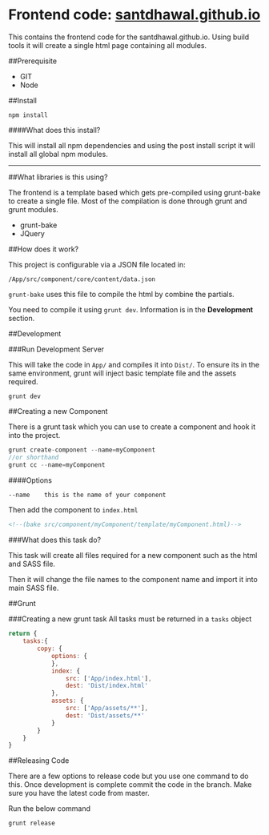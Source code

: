 # Frontend code: [santdhawal.github.io](http://santdhawal.github.io)

This contains the frontend code for the santdhawal.github.io. 
Using build tools it will create a single html page containing all modules. 

##Prerequisite
* GIT
* Node

##Install
```
npm install
```

####What does this install?

This will install all npm dependencies and using the post install script it will install all global npm modules.

-----

##What libraries is this using?

The frontend is a template based which gets pre-compiled using grunt-bake to create a single file. Most of the compilation is done through grunt and grunt modules.

* grunt-bake  
* JQuery


##How does it work? 

This project is configurable via a JSON file located in:

```
/App/src/component/core/content/data.json
```

`grunt-bake` uses this file to compile the html by combine the partials.  

You need to compile it using `grunt dev`. Information is in the **Development** section.


##Development

###Run Development Server

This will take the code in `App/` and compiles it into `Dist/`. To ensure its in the same environment, grunt will inject basic template file and the assets required.

```
grunt dev
```

##Creating a new Component

There is a grunt task which you can use to create a component and hook it into the project.

```js
grunt create-component --name=myComponent
//or shorthand
grunt cc --name=myComponent

```
####Options

```bash
--name    this is the name of your component
```

Then add the component to `index.html`

```html
<!--(bake src/component/myComponent/template/myComponent.html)-->
```


###What does this task do?

This task will create all files required for a new component such as the html and SASS file. 

Then it will change the file names to the component name and import it into main SASS file.

##Grunt

###Creating a new grunt task
All tasks must be returned in a `tasks` object

```js
return {
	tasks:{
		copy: {
			options: {
			},
			index: {
				src: ['App/index.html'],
				dest: 'Dist/index.html'
			},
			assets: {
				src: ['App/assets/**'],
				dest: 'Dist/assets/**'
			}
		}
	}
}
```

##Releasing Code

There are a few options to release code but you use one command to do this. Once development is complete commit the code in the branch. Make sure you have the latest code from master.

Run the below command

```
grunt release
```
